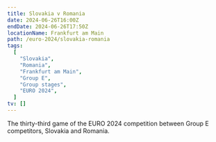 ```yaml
---
title: Slovakia v Romania
date: 2024-06-26T16:00Z
endDate: 2024-06-26T17:50Z
locationName: Frankfurt am Main
path: /euro-2024/slovakia-romania
tags:
  [
    "Slovakia",
    "Romania",
    "Frankfurt am Main",
    "Group E",
    "Group stages",
    "EURO 2024",
  ]
tv: []
---
```


The thirty-third game of the EURO 2024 competition between Group E competitors, Slovakia and Romania.
